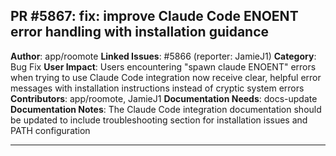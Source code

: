 ## PR #5867: fix: improve Claude Code ENOENT error handling with installation guidance

**Author**: app/roomote
**Linked Issues**: #5866 (reporter: JamieJ1)
**Category**: Bug Fix
**User Impact**: Users encountering "spawn claude ENOENT" errors when trying to use Claude Code integration now receive clear, helpful error messages with installation instructions instead of cryptic system errors
**Contributors**: app/roomote, JamieJ1
**Documentation Needs**: docs-update
**Documentation Notes**: The Claude Code integration documentation should be updated to include troubleshooting section for installation issues and PATH configuration

---